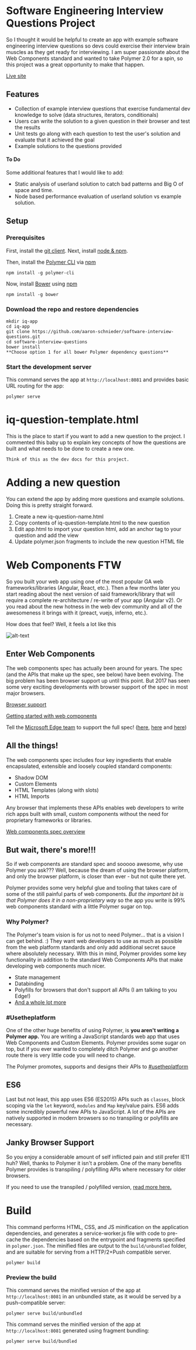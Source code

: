 # Software Engineering Interview Questions Project

So I thought it would be helpful to create an app with example software engineering interview questions so devs could exercise their interview brain muscles as they get ready for interviewing. I am super passionate about the Web Components standard and wanted to take Polymer 2.0 for a spin, so this project was a great opportunity to make that happen.

[Live site](https://aaron-schnieder.github.io/software-interview-questions)

## Features
* Collection of example interview questions that exercise fundamental dev knowledge to solve (data structures, iterators, conditionals)
* Users can write the solution to a given question in their browser and test the results
* Unit tests go along with each question to test the user's solution and evaluate that it achieved the goal
* Example solutions to the questions provided

#### To Do
Some additional features that I would like to add:
* Static analysis of userland solution to catch bad patterns and Big O of space and time.
* Node based performance evaluation of userland solution vs example solution.

## Setup

### Prerequisites
First, install the [git client](https://git-scm.com/downloads). Next, install [node & npm](https://nodejs.org). 

Then, install the [Polymer CLI](https://github.com/Polymer/polymer-cli) via [npm](https://www.npmjs.com)

    npm install -g polymer-cli

Now, install [Bower](https://bower.io/) using [npm](https://www.npmjs.com)

    npm install -g bower

### Download the repo and restore dependencies

    mkdir iq-app
    cd iq-app      
    git clone https://github.com/aaron-schnieder/software-interview-questions.git
    cd software-interview-questions
    bower install
    **Choose option 1 for all bower Polymer dependency questions**

### Start the development server

This command serves the app at `http://localhost:8081` and provides basic URL
routing for the app:

    polymer serve

# iq-question-template.html
This is the place to start if you want to add a new question to the project. I commented this baby up to explain key concepts of how the questions are built and
what needs to be done to create a new one.

`Think of this as the dev docs for this project.`

# Adding a new question

You can extend the app by adding more questions and example solutions. Doing this is pretty straight forward.

1. Create a new iq-question-name.html
2. Copy contents of iq-question-template.html to the new question
3. Edit app.html to import your question html, add an anchor tag to your question and add the view
4. Update polymer.json fragments to include the new question HTML file

# Web Components FTW
So you built your web app using one of the most popular GA web frameworks/libraries (Angular, React, etc.). Then a few months later you start reading about the next version of said framework/library that will require a complete re-architecture / re-write of your app (Angular v2). Or you read about the new hotness in the web dev community and all of the awesomeness it brings with it (preact, vuejs, inferno, etc.). 

How does that feel? Well, it feels a lot like this

![alt-text](https://media.giphy.com/media/FNLVgW2HfQ0iQ/giphy.gif "Punches self in face.")

## Enter Web Components
The web components spec has actually been around for years. The spec (and the APIs that make up the spec, see below) have been evolving. The big problem has been browser support up until this point. But 2017 has seen some very exciting developments with browser support of the spec in most major browsers.

[Browser support](https://www.webcomponents.org/)

[Getting started with web components](https://www.webcomponents.org/introduction)

Tell the [Microsoft Edge team](https://developer.microsoft.com/en-us/microsoft-edge/platform/status/) to support the full spec! ([here](https://wpdev.uservoice.com/forums/257854-microsoft-edge-developer/suggestions/6263785-shadow-dom-unprefixed), [here](https://wpdev.uservoice.com/forums/257854-microsoft-edge-developer/suggestions/6261318-html-imports) and [here](https://wpdev.uservoice.com/forums/257854-microsoft-edge-developer/suggestions/6261298-custom-elements))

## All the things!
The web components spec includes four key ingredients that enable encapsulated, extensible and loosely coupled standard components:
* Shadow DOM
* Custom Elements
* HTML Templates (along with slots)
* HTML Imports

Any browser that implements these APIs enables web developers to write rich apps built with small, custom components without the need for proprietary frameworks or libraries.

[Web components spec overview](https://www.webcomponents.org/specs)

## But wait, there's more!!!
So if web components are standard spec and sooooo awesome, why use Polymer you ask??? Well, because the dream of using the browser platform, and only the browser platform, is closer than ever - but not quite there yet. 

Polymer provides some very helpful glue and tooling that takes care of some of the still painful parts of web components. *But the important bit is that Polymer does it in a non-proprietary way* so the app you write is 99% web components standard with a little Polymer sugar on top. 

### Why Polymer? 
The Polymer's team vision is for us not to need Polymer... that is a vision I can get behind. :) They want web developers to use as much as possible from the web platform standards and only add additional secret sauce where absolutely necessary. With this in mind, Polymer provides some key functionality in addition to the standard Web Components APIs that make developing web components much nicer.
* State management
* Databinding
* Polyfills for browsers that don't support all APIs (I am talking to you Edge!)
* [And a whole lot more](https://www.polymer-project.org/2.0/start/)

### #Usetheplatform
One of the other huge benefits of using Polymer, is **you aren't writing a Polymer app.** You are writing a JavaScript standards web app that uses Web Components and Custom Elements. Polymer provides some sugar on top, but if you ever wanted to completely ditch Polymer and go another route there is very little code you will need to change.

The Polymer promotes, supports and designs their APIs to [#usetheplatform](https://twitter.com/search?q=%23usetheplatform&lang=en)

## ES6
Last but not least, this app uses ES6 (ES2015) APIs such as `classes`, block scoping via the `let` keyword, `modules` and `Map` key/value pairs. ES6 adds some incredibly powerful new APIs to JavaScript. A lot of the APIs are natively supported in modern browsers so no transpiling or polyfills are necessary.

## Janky Browser Support
So you enjoy a considerable amount of self inflicted pain and still prefer IE11 huh? Well, thanks to Polymer it isn't a problem. One of the many benefits Polymer provides is transpiling / polyfilling APIs where necessary for older browsers.

If you need to use the transpiled / polyfilled version, [read more here.](https://www.polymer-project.org/2.0/docs/polyfills)

# Build

This command performs HTML, CSS, and JS minification on the application
dependencies, and generates a service-worker.js file with code to pre-cache the
dependencies based on the entrypoint and fragments specified in `polymer.json`.
The minified files are output to the `build/unbundled` folder, and are suitable
for serving from a HTTP/2+Push compatible server.

    polymer build

### Preview the build

This command serves the minified version of the app at `http://localhost:8081`
in an unbundled state, as it would be served by a push-compatible server:

    polymer serve build/unbundled

This command serves the minified version of the app at `http://localhost:8081`
generated using fragment bundling:

    polymer serve build/bundled